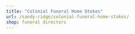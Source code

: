 ```yaml
---
title: "Colonial Funeral Home Stokes"
url: /sandy-ridge/colonial-funeral-home-stokes/
shop: funeral directors
---
```

